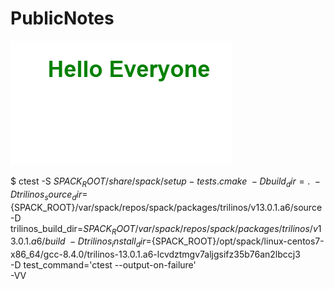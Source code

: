 # PublicNotes
![img](/images/sampleOutputReact.png)











$ ctest -S ${SPACK_ROOT}/share/spack/setup-tests.cmake \
        -D build_dir=. \
        -D trilinos_source_dir=${SPACK_ROOT}/var/spack/repos/spack/packages/trilinos/v13.0.1.a6/source \
        -D trilinos_build_dir=${SPACK_ROOT}/var/spack/repos/spack/packages/trilinos/v13.0.1.a6/build \
        -D trilinos_install_dir=${SPACK_ROOT}/opt/spack/linux-centos7-x86_64/gcc-8.4.0/trilinos-13.0.1.a6-lcvdztmgv7aljgsifz35b76an2lbccj3 \
        -D test_command='ctest --output-on-failure' \
        -VV





















